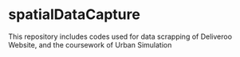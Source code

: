 # spatialDataCapture
This repository includes codes used for data scrapping of Deliveroo Website, and the coursework of Urban Simulation


